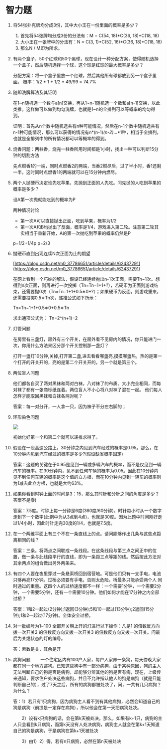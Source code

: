 # 智力题

1. 将54张扑克牌均分成3份，其中大小王在一份里面的概率是多少？

	1. 首先将54张牌均分成3份的分法有：M = C(54, 18)*C(36, 18)*C(18, 18)
	1. 大小王在一张牌中的分法有：N = C(3, 1)*C(52, 16)*C(36, 18)*C(18, 18)
	1. 那么N / M即为所求。

2. 有两个盒子，50个红球和50个黑球，现在设计一种分配方案，使得随机选择一个盒子，然后随机选择一个球，这个球是红球的最大概率是多少？

	分配方案：将一个盒子里放一个红球，然后其他所有球都放到另一个盒子里面。
	概率：1/2 * 1 + 1/2 * 49/99 =  74.7%

3. 随即洗牌算法及其证明

	在1~n随机选一个数与a[n]交换，再从1~n-1随机选一个数和a[n-1]交换，以此类推。这样做可以做到均匀洗牌，也就是1~n的全排列可以等概率的均匀得到。
	
	证明：首先从n个数中随机选共有n种可能情况，然后在n-1个数中随机选共有n-1种可能情况，那么可以获得的情况有n*(n-1)*(n-2)*...*1种，相当于全排列，也就是全排列中的所有情况都可以等概率的得到。

4. 烧香问题：两柱香，烧完一柱香所用时间都是1小时，找出一种可以判断15分钟的切割方法
	
	先点燃香1的一端，同时点燃香2的两端，当香2燃尽后，过了半小时，香1还剩一半，这时同时点燃香1的两端就可以在15分钟内燃尽。

5. 两个人抛硬币决定谁先吃苹果，先抛到正面的人先吃。问先抛的人吃到苹果的概率是多少？
	
	设A第一次抛就能吃到的概率为P

	两种情况讨论
	- 第一次A可以直接抛出正面，吃到苹果，概率为1/2
	- 第一次A和B均抛出了反面，概率是1/4，游戏进入第二轮。注意第二轮其实相当于重新开始，A的第一次抛吃到苹果的概率仍然是P

	p=1/2+1/4p p=2/3

6. 抛硬币直到出现连续N次正面为止的期望

	[https://blog.csdn.net/m0_37786651/article/details/62437291](https://blog.csdn.net/m0_37786651/article/details/62437291)

	在网上看到一个巧妙的解法，假设已经连续抛出n-1次正面，需要Tn−1次。想得到n次正面，则再进行一次投掷（Tn=Tn−1+1+?），若硬币为正面则游戏结束，还需要抛0次（Tn=Tn−1+1+0.5∗0+?）；如果硬币为反面，则游戏重来，还需要投掷0.5∗Tn次，递推公式如下所示： 

	Tn=Tn−1+1+0.5∗0+0.5∗Tn
	
	求出通项公式为： 
	Tn=2^(n+1)−2

7. 灯管问题

	在房里有三盏灯，房外有三个开关，在房外看不见房内的情况，你只能进门一次，你用什么方法来区分那个开关控制那一盏灯？
	
	打开一盏灯10分钟,关掉,打开第二盏,进去看看哪盏亮,摸摸哪盏热，热的是第一个打开的开关开的，亮的是第二个开关开的，另一个就是第三个。

8. 两位盲人问题

	他们都各自买了两对黑袜和两对白袜，八对袜了的布质、大小完全相同，而每对袜了都有一张商标纸连着。两位盲人不小心将八对袜了混在一起。 他们每人怎样才能取回黑袜和白袜各两对呢？
	
	答案：每一对分开，一人拿一只，因为袜子不分左右脚的；

9. 环形染色问题
	
	![](https://i.imgur.com/dgx50aX.png)

	初始化好第一个和第二个就可以递推求得了。

10. 假设在一段高速公路上，30分钟之内见到汽车经过的概率是0.95。那么，在10分钟内见到汽车经过的概率是多少?(假设缺省概率固定)

	答案：这题的关键在于0.95是见到一辆或多辆汽车的概率，而不是仅见到一辆汽车的概率。在30分钟内，见不到任何车辆的概率为0.05。因此在10分钟内见不到任何车辆的概率是这个值的立方根，而在10分钟内见到一辆车的概率则为1减去此立方根，也就是大约63%。

11. 如果你看到时钟上面的时间是3：15，那么其时针和分针之间的角度是多少？答案不是零)

	答案：7.5度。时钟上每一分钟是6度(360度/60分钟)。时针每小时从一个数字走到下一个数字(此例中为从3点到4点)，也就是30度。因为此题中时间刚好走过1/4小时，因此时针走完30度的1/4，也就是7.5度。

12. 在一个两维平面上有三个不在一条直线上的点。请问能够作出几条与这些点距离相同的线？

	答案：三条。将两点之间联成一条线段。在这条线段与第三点之间正中的位置，做一条与此线段平行的直线，即为一条距三点等距的线。然后按此方法对其余两点的组合做出另外两条来。

13. 有四个人要在夜里穿过一条悬索桥回到宿营地。可是他们只有一支手电，电池只够再亮17分钟。过桥必须要有手电，否则太危险。桥最多只能承受两个人 同时通过的重量。这四个人的过桥速度都不一样：一个需要1分钟，一个需要2分钟，一个需要5分钟，还有一个需要10分钟。他们如何才能在17分钟之内全部 过桥？

	答案：1和2一起过(2分钟);1返回(3分钟);5和10一起过(13分钟);2返回(15分钟);1和2一起过(17分钟)。全体安全过桥。

14. 对一批编号为1~100 全部开关朝上开的灯进行以下操作：凡是1 的倍数反方向拨一次开关2 的倍数反方向又拨一次开关3 的倍数反方向又拨一次开关。问最后为关熄状态的灯的编号。

	答：素数是关，其余是开

15. 病狗问题 
	　　一个住宅区内有100户人家，每户人家养一条狗，每天傍晚大家都在同一个地方遛狗。已知这些狗中有一部分病狗，由于某种原因，狗的主人无法判断自己的狗是否是病狗，却能够分辨其他的狗是否有病，现在，上级传来通知，要求住户处决这些病狗，并且不允许指认他人的狗是病狗（就是只能判断自己的），过了7天之后，所有的病狗都被处决了，问，一共有几只病狗？为什么？

	答：1）若只有1只病狗，因为病狗主人看不到有其他病狗，必然会知道自己的狗是病狗（前提是一定存在病狗），所以他会在第一天把病狗处决。
	
	　　2）设有k只病狗的话，会在第k天被处决，那么，如果有k+1只，病狗的主人只会看到k只病狗，而第k天没有人处决病狗，病狗主人就会在第k+1天知道自己的狗是病狗，于是病狗在第k+1天被处决
	
	　　3）由1）2）得，若有n只病狗，必然在第n天被处决